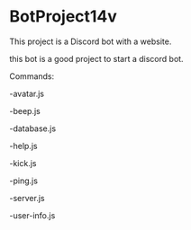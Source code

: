 # BotProject14v
This project is a Discord bot with a website.

this bot is a good project to start a discord bot.

Commands:

-avatar.js                                                                                                                                                                                                         

-beep.js                                                                                                                                                                                                          

-database.js                                                                                                                                                                                                         

-help.js                                                                                                                                                                                                         

-kick.js                                                                                                                                                                                                         

-ping.js                                                                                                                                                                                                         

-server.js                                                                                                                                                                                                         

-user-info.js                                                                                                                                                                                                         

